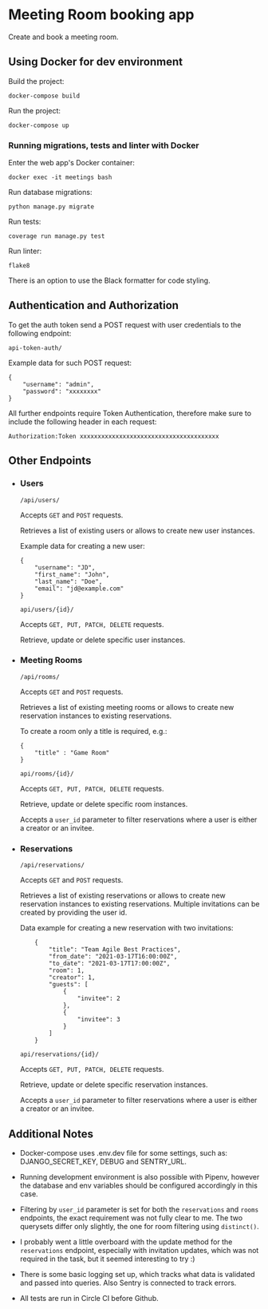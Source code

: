 # Meeting Room booking app
Create and book a meeting room.

## Using Docker for dev environment
Build the project:

`docker-compose build`

Run the project:

`docker-compose up`

### Running migrations, tests and linter with Docker
Enter the web app's Docker container:

`docker exec -it meetings bash`

Run database migrations:

`python manage.py migrate`

Run tests:

`coverage run manage.py test`

Run linter:

`flake8`

There is an option to use the Black formatter for code styling.

## Authentication and Authorization

To get the auth token send a POST request with user credentials to 
the following endpoint:

`api-token-auth/`

Example data for such POST request:
```
{
    "username": "admin",
    "password": "xxxxxxxx"
}
```

All further endpoints require Token Authentication, therefore make sure to 
include the following header in each request:

`Authorization:Token xxxxxxxxxxxxxxxxxxxxxxxxxxxxxxxxxxxxxxx`


## Other Endpoints

* ### Users

    `/api/users/`

    Accepts `GET` and `POST` requests.

    Retrieves a list of existing users or allows to create new 
user instances. 

    Example data for creating a new user:
    ```
    {
        "username": "JD",
        "first_name": "John",
        "last_name": "Doe",
        "email": "jd@example.com"
    }
    ```
    `api/users/{id}/`

    Accepts `GET, PUT, PATCH, DELETE` requests.

    Retrieve, update or delete specific user instances.

* ### Meeting Rooms

    `/api/rooms/`

    Accepts `GET` and `POST` requests.

    Retrieves a list of existing meeting rooms or allows to create new 
reservation instances to existing reservations.

    To create a room only a title is required, e.g.:
    ```
    {
        "title" : "Game Room"
    }
    ```
    `api/rooms/{id}/`

    Accepts `GET, PUT, PATCH, DELETE` requests.

    Retrieve, update or delete specific room instances.

    Accepts a `user_id` parameter to filter reservations where a user is either
    a creator or an invitee.

* ### Reservations

    `/api/reservations/`

    Accepts `GET` and `POST` requests.

    Retrieves a list of existing reservations or allows to create new 
reservation instances to existing reservations. Multiple invitations can 
be created by providing the user id.

    Data example for creating a new reservation with two invitations:
    ```
        {
            "title": "Team Agile Best Practices",
            "from_date": "2021-03-17T16:00:00Z",
            "to_date": "2021-03-17T17:00:00Z",
            "room": 1,
            "creator": 1,
            "guests": [
                {
                    "invitee": 2
                },
                {
                    "invitee": 3
                }
            ]
        }
    ```
    `api/reservations/{id}/`

    Accepts `GET, PUT, PATCH, DELETE` requests.

    Retrieve, update or delete specific reservation instances.

    Accepts a `user_id` parameter to filter reservations where a user is either
    a creator or an invitee.

## Additional Notes

* Docker-compose uses .env.dev file for some settings, such as:
DJANGO_SECRET_KEY, DEBUG and SENTRY_URL.

* Running development environment is also possible with Pipenv, however the database
and env variables should be configured accordingly in this case.

* Filtering by `user_id` parameter is set for both the `reservations` and `rooms`
endpoints, the exact requirement was not fully clear to me. 
The two querysets differ only slightly, the one for room filtering using `distinct()`.

* I probably went a little overboard with the update method for the `reservations` 
endpoint, especially with invitation updates, which was not required in the task,
but it seemed interesting to try :)

* There is some basic logging set up, which tracks what data is validated and passed
into queries. Also Sentry is connected to track errors. 

* All tests are run in Circle CI before Github.